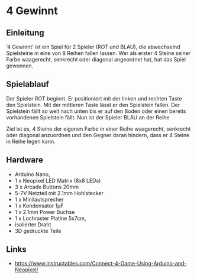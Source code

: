 
# 4 Gewinnt

## Einleitung

‘4 Gewinnt’ ist ein Spiel für 2 Spieler (ROT und BLAU), die abwechselnd Spielsteine in eine von 8 Reihen fallen lassen. Wer als erster 4 Steine seiner Farbe waagerecht, senkrecht oder diagonal angeordnet hat, hat das Spiel gewonnen.



## Spielablauf

Der Spieler ROT beginnt. Er positioniert mit der linken und rechten Taste den Spielstein. Mit der mittleren Taste lässt er den Spielstein fallen. Der Spielstein fällt so weit nach unten bis er auf den Boden oder einen bereits vorhandenen Spielstein fällt. Nun ist der Spieler BLAU an der Reihe 

Ziel ist es, 4 Steine der eigenen Farbe in einer Reihe waagerecht, senkrecht oder diagonal anzuordnen und den Gegner daran hindern, dass er 4 Steine in Reihe legen kann.

## Hardware

* Arduino Nano,
* 1 x Neopixel LED Matrix (8x8 LEDs)
* 3 x Arcade Buttons 20mm
* 5-7V Netzteil mit 2.1mm Hohlstecker
* 1 x Minilautsprecher
* 1 x Kondensator 1µF
* 1 x 2.1mm Power Buchse
* 1 x Lochraster Platine 5x7cm, 
* isolierter Draht
* 3D gedruckte Teile


## Links
* https://www.instructables.com/Connect-4-Game-Using-Arduino-and-Neopixel/ 


